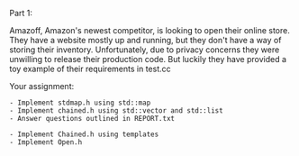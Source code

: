 Part 1:

Amazoff, Amazon's newest competitor, is looking to open their online store. 
They have a website mostly up and running, but they don't have a way of storing 
their inventory. Unfortunately, due to privacy concerns they were unwilling to
release their production code. But luckily they have provided a toy example of 
their requirements in test.cc

Your assignment:

    - Implement stdmap.h using std::map
    - Implement chained.h using std::vector and std::list
    - Answer questions outlined in REPORT.txt

    - Implement Chained.h using templates
    - Implement Open.h


